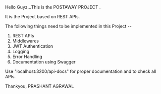 Hello Guyz...This is the POSTAWAY PROJECT .

It is the Project based on REST APIs.

The following things need to be implemented in this Project --

1. REST APIs
2. Middlewares
3. JWT Authentication
4. Logging
5. Error Handling
6. Documentation using Swagger

Use "localhost:3200/api-docs" for proper documentation and to check all APIs.

Thankyou,
PRASHANT AGRAWAL